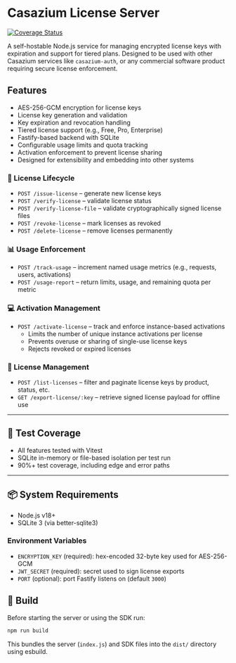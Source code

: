 # Casazium License Server

[![Coverage Status](https://coveralls.io/repos/github/casazium/license/badge.svg?branch=main)](https://coveralls.io/github/casazium/license?branch=main)

A self-hostable Node.js service for managing encrypted license keys with expiration and support for tiered plans. Designed to be used with other Casazium services like `casazium-auth`, or any commercial software product requiring secure license enforcement.

## Features

- AES-256-GCM encryption for license keys
- License key generation and validation
- Key expiration and revocation handling
- Tiered license support (e.g., Free, Pro, Enterprise)
- Fastify-based backend with SQLite
- Configurable usage limits and quota tracking
- Activation enforcement to prevent license sharing
- Designed for extensibility and embedding into other systems

### 🔐 License Lifecycle

- `POST /issue-license` – generate new license keys
- `POST /verify-license` – validate license status
- `POST /verify-license-file` – validate cryptographically signed license files
- `POST /revoke-license` – mark licenses as revoked
- `POST /delete-license` – remove licenses permanently

### 📊 Usage Enforcement

- `POST /track-usage` – increment named usage metrics (e.g., requests, users, activations)
- `POST /usage-report` – return limits, usage, and remaining quota per metric

### 💻 Activation Management

- `POST /activate-license` – track and enforce instance-based activations
  - Limits the number of unique instance activations per license
  - Prevents overuse or sharing of single-use license keys
  - Rejects revoked or expired licenses

### 🔎 License Management

- `POST /list-licenses` – filter and paginate license keys by product, status, etc.
- `GET /export-license/:key` – retrieve signed license payload for offline use

---

## 🧪 Test Coverage

- All features tested with Vitest
- SQLite in-memory or file-based isolation per test run
- 90%+ test coverage, including edge and error paths

---

## 📦 System Requirements

- Node.js v18+
- SQLite 3 (via better-sqlite3)

### Environment Variables

- `ENCRYPTION_KEY` (required): hex-encoded 32-byte key used for AES-256-GCM
- `JWT_SECRET` (required): secret used to sign license exports
- `PORT` (optional): port Fastify listens on (default `3000`)

## 🔨 Build

Before starting the server or using the SDK run:

```bash
npm run build
```

This bundles the server (`index.js`) and SDK files into the `dist/` directory using esbuild.

